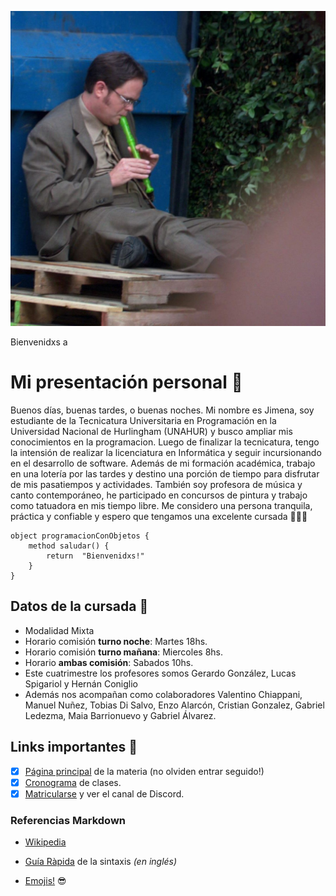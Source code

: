 ![Logo UNAHUR](./assets/xd.jpg)

Bienvenidxs a
# Mi presentación personal 🎉 

Buenos días, buenas tardes, o buenas noches. Mi nombre es Jimena, soy estudiante de la Tecnicatura Universitaria en Programación en la Universidad Nacional de Hurlingham (UNAHUR) y busco ampliar mis conocimientos en la programacion. Luego de finalizar la tecnicatura, tengo la intensión de realizar la licenciatura en Informática y seguir incursionando en el desarrollo de software. 
Además de mi formación académica, trabajo en una lotería por las tardes y destino una porción de tiempo para disfrutar de mis pasatiempos y actividades.
También soy profesora de música y canto contemporáneo, he participado en concursos de pintura y trabajo como tatuadora en mis tiempo libre. 
Me considero una persona tranquila, práctica y confiable y espero que tengamos una excelente cursada 🫶🏻✨

```
object programacionConObjetos { 
    method saludar() { 
        return  "Bienvenidxs!" 
    }
}
```

## Datos de la cursada :book:
* Modalidad Mixta
* Horario comisión **turno noche**: Martes 18hs.
* Horario comisión **turno mañana**: Miercoles 8hs.
* Horario **ambas comisión**: Sabados 10hs.
* Este cuatrimestre los profesores somos Gerardo González, Lucas Spigariol y Hernán Coniglio
* Además nos acompañan como colaboradores Valentino Chiappani, Manuel Nuñez, Tobias Di Salvo, Enzo Alarcón, Cristian Gonzalez, Gabriel Ledezma, Maia Barrionuevo y Gabriel Álvarez.

## Links importantes :monocle_face:
- [x] [Página principal](https://obj1-unahur.github.io/) de la materia (no olviden entrar seguido!) 
- [x] [Cronograma](https://docs.google.com/spreadsheets/d/1my_Oo31XGP7EE2kQ7otHWRg_LeoMR48rmhF7LiMkbDY/edit?usp=sharing) de clases.
- [x] [Matricularse](https://discord.com/channels/656909199510601744/1088949265306501130) y ver el canal de Discord.

### Referencias Markdown 
* [Wikipedia](https://es.wikipedia.org/wiki/Markdown)

* [Guía Ràpida](https://greg.schueler.us/doc/markdown.txt) de la sintaxis _(en inglés)_

* [Emojis!](https://github.com/ikatyang/emoji-cheat-sheet/blob/master/README.md) :sunglasses:

